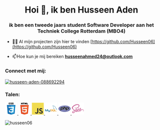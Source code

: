 <h1 align="center">Hoi 👋, ik ben Husseen Aden</h1>
<h3 align="center">ik ben een tweede jaars student Software Developer aan het Techniek College Rotterdam (MBO4)</h3>

- 👨‍💻 Al mijn projecten zijn hier te vinden [https://github.com/Husseen06](https://github.com/Husseen06)

- 📫Hoe kun je mij bereiken **husseenahmed24@outlook.com**

<h3 align="left">Connect met mij:</h3>
<p align="left">
<a href="https://linkedin.com/in/husseen-aden-088692294" target="blank"><img align="center" src="https://raw.githubusercontent.com/rahuldkjain/github-profile-readme-generator/master/src/images/icons/Social/linked-in-alt.svg" alt="husseen-aden-088692294" height="30" width="40" /></a>

</p>

<h3 align="left">Talen:</h3>
<p align="left"> <a href="https://www.w3schools.com/css/" target="_blank" rel="noreferrer"> <img src="https://raw.githubusercontent.com/devicons/devicon/master/icons/css3/css3-original-wordmark.svg" alt="css3" width="40" height="40"/> </a> <a href="https://www.w3.org/html/" target="_blank" rel="noreferrer"> <img src="https://raw.githubusercontent.com/devicons/devicon/master/icons/html5/html5-original-wordmark.svg" alt="html5" width="40" height="40"/> </a> <a href="https://developer.mozilla.org/en-US/docs/Web/JavaScript" target="_blank" rel="noreferrer"> <img src="https://raw.githubusercontent.com/devicons/devicon/master/icons/javascript/javascript-original.svg" alt="javascript" width="40" height="40"/> </a> <a href="https://www.mysql.com/" target="_blank" rel="noreferrer"> <img src="https://raw.githubusercontent.com/devicons/devicon/master/icons/mysql/mysql-original-wordmark.svg" alt="mysql" width="40" height="40"/> </a> <a href="https://www.php.net" target="_blank" rel="noreferrer"> <img src="https://raw.githubusercontent.com/devicons/devicon/master/icons/php/php-original.svg" alt="php" width="40" height="40"/> </a> <a href="https://sass-lang.com" target="_blank" rel="noreferrer"> <img src="https://raw.githubusercontent.com/devicons/devicon/master/icons/sass/sass-original.svg" alt="sass" width="40" height="40"/> </a> </p>

<p><img align="center" src="https://github-readme-stats.vercel.app/api/top-langs?username=husseen06&show_icons=true&locale=en&layout=compact" alt="husseen06" /></p>
